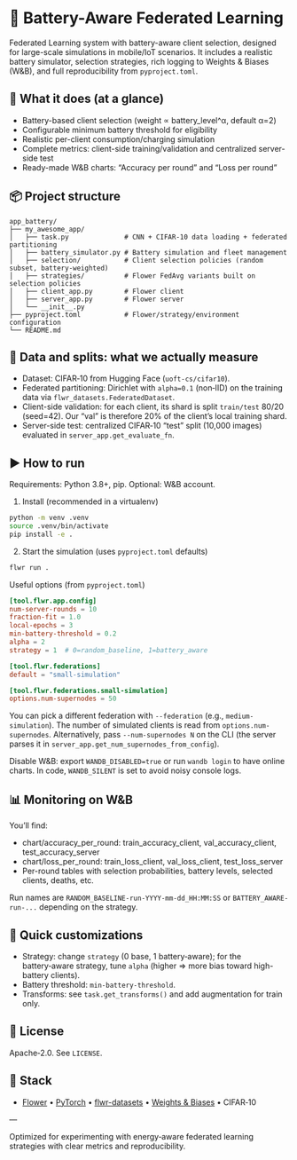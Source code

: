 # 🔋 Battery-Aware Federated Learning

Federated Learning system with battery-aware client selection, designed for large-scale simulations in mobile/IoT scenarios. It includes a realistic battery simulator, selection strategies, rich logging to Weights & Biases (W&B), and full reproducibility from `pyproject.toml`.

## 🌟 What it does (at a glance)

- Battery-based client selection (weight ∝ battery_level^α, default α=2)
- Configurable minimum battery threshold for eligibility
- Realistic per-client consumption/charging simulation
- Complete metrics: client-side training/validation and centralized server-side test
- Ready-made W&B charts: “Accuracy per round” and “Loss per round”

## 📦 Project structure

```
app_battery/
├── my_awesome_app/
│   ├── task.py              # CNN + CIFAR‑10 data loading + federated partitioning
│   ├── battery_simulator.py # Battery simulation and fleet management
│   ├── selection/           # Client selection policies (random subset, battery-weighted)
│   ├── strategies/          # Flower FedAvg variants built on selection policies
│   ├── client_app.py        # Flower client 
│   ├── server_app.py        # Flower server 
│   └── __init__.py
├── pyproject.toml           # Flower/strategy/environment configuration
└── README.md
```

## 🧠 Data and splits: what we actually measure

- Dataset: CIFAR‑10 from Hugging Face (`uoft-cs/cifar10`).
- Federated partitioning: Dirichlet with `alpha=0.1` (non‑IID) on the training data via `flwr_datasets.FederatedDataset`.
- Client-side validation: for each client, its shard is split `train/test` 80/20 (seed=42). Our “val” is therefore 20% of the client’s local training shard.
- Server-side test: centralized CIFAR‑10 “test” split (10,000 images) evaluated in `server_app.get_evaluate_fn`.

## ▶️ How to run

Requirements: Python 3.8+, pip. Optional: W&B account.

1) Install (recommended in a virtualenv)
```bash
python -m venv .venv
source .venv/bin/activate
pip install -e .
```

2) Start the simulation (uses `pyproject.toml` defaults)
```bash
flwr run .
```

Useful options (from `pyproject.toml`)
```toml
[tool.flwr.app.config]
num-server-rounds = 10
fraction-fit = 1.0
local-epochs = 3
min-battery-threshold = 0.2
alpha = 2
strategy = 1  # 0=random_baseline, 1=battery_aware

[tool.flwr.federations]
default = "small-simulation"

[tool.flwr.federations.small-simulation]
options.num-supernodes = 50
```

You can pick a different federation with `--federation` (e.g., `medium-simulation`). The number of simulated clients is read from `options.num-supernodes`. Alternatively, pass `--num-supernodes N` on the CLI (the server parses it in `server_app.get_num_supernodes_from_config`).

Disable W&B: export `WANDB_DISABLED=true` or run `wandb login` to have online charts. In code, `WANDB_SILENT` is set to avoid noisy console logs.

## 📊 Monitoring on W&B

You’ll find:
- chart/accuracy_per_round: train_accuracy_client, val_accuracy_client, test_accuracy_server
- chart/loss_per_round: train_loss_client, val_loss_client, test_loss_server
- Per-round tables with selection probabilities, battery levels, selected clients, deaths, etc.

Run names are `RANDOM_BASELINE-run-YYYY-mm-dd_HH:MM:SS` or `BATTERY_AWARE-run-...` depending on the strategy.

## 🔧 Quick customizations

- Strategy: change `strategy` (0 base, 1 battery‑aware); for the battery‑aware strategy, tune `alpha` (higher ⇒ more bias toward high-battery clients).
- Battery threshold: `min-battery-threshold`.
- Transforms: see `task.get_transforms()` and add augmentation for train only.

## 📄 License

Apache‑2.0. See `LICENSE`.

## 🔨 Stack

- [Flower](https://flower.ai/) • [PyTorch](https://pytorch.org/) • [flwr-datasets](https://github.com/adap/flower/tree/main/baselines/flwr_datasets) • [Weights & Biases](https://wandb.ai/) • CIFAR‑10

—

Optimized for experimenting with energy‑aware federated learning strategies with clear metrics and reproducibility.